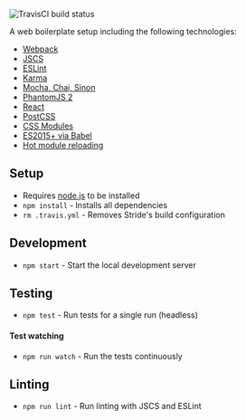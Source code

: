 ![TravisCI build status](https://travis-ci.org/stride-nyc/web-boilerplate-2016.svg)

A web boilerplate setup including the following technologies:

- [Webpack](https://webpack.github.io)
- [JSCS](http://jscs.info)
- [ESLint](http://eslint.org)
- [Karma](http://karma-runner.github.io/0.13/index.html)
- [Mocha, Chai, Sinon](http://chaijs.com/plugins/sinon-chai)
- [PhantomJS 2](http://phantomjs.org)
- [React](http://facebook.github.io/react/)
- [PostCSS](https://github.com/postcss/postcss)
- [CSS Modules](https://github.com/css-modules/css-modules)
- [ES2015+ via Babel](https://babeljs.io)
- [Hot module reloading](https://github.com/gaearon/react-transform-hmr)

## Setup

- Requires [node.js](nodejs.org) to be installed
- `npm install` - Installs all dependencies
- `rm .travis.yml` - Removes Stride's build configuration

## Development

- `npm start` - Start the local development server

## Testing

- `npm test` - Run tests for a single run (headless)

#### Test watching

- `npm run watch` - Run the tests continuously

## Linting

- `npm run lint` - Run linting with JSCS and ESLint

